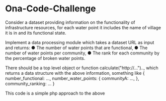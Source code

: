 # Ona-Code-Challenge
Consider a dataset providing information on the functionality of infrastructure resources, for each water point it
includes the name of village it is in and its functional state. 
 
Implement a data processing module which takes a dataset URL as input and returns: 
● The number of water points that are functional, 
● The number of water points per community, 
● The rank for each community by the percentage of broken water points. 
 
There should be a top level object or function ​
calculate("http://...").., which returns a data structure with the above information, something like
{ 
  number_functional: ..., 
  number_water_points: { 
    communityA: ..., 
  }, 
  community_ranking: ... 
}

This code is a simple php approach to the above
